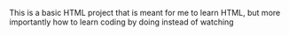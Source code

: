 This is a basic HTML project that is meant for me to learn HTML, but more importantly how to learn coding by doing instead of watching
